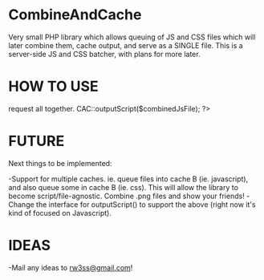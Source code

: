 CombineAndCache
===============

Very small PHP library which allows queuing of JS and CSS files which will later combine them, cache output, and serve as a SINGLE file. This is a server-side JS and CSS batcher, with plans for more later.


HOW TO USE
==========
<?php

  require_once ($_SERVER["DOCUMENT_ROOT"] . '/includes/CombineAndCache.php');

  $baseDir = $_SERVER['DOCUMENT_ROOT'];

  //Enqueue some files which we will later combine.
  CAC::enqueueFiles(array(
      $baseDir . '/js/jquery-1.11.1.min.js',
      $baseDir . '/js/global.js'
  ));

  //Combine the files in the current queue together.
  //It will store the combined file in $baseDir + /js/combined.js
  $combinedJsFile = CAC::combineFileQueue($baseDir, '/js/combined.js');
  
  //Now output the current file to the browser. It can be passed a 'true' 
  //second parameter which will rener all of the javascript directly on the page, 
  //avoiding a <script> request all together.
  CAC::outputScript($combinedJsFile);

?>

FUTURE
======

Next things to be implemented:

-Support for multiple caches. ie. queue files into cache B (ie. javascript), and also queue some in cache B (ie. css). This will allow the library to become script/file-agnostic. Combine .png files and show your friends!
-Change the interface for outputScript() to support the above (right now it's kind of focused on Javascript).

IDEAS
=====

-Mail any ideas to rw3ss@gmail.com!
